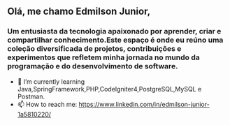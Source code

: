 ## Olá, me chamo Edmilson Junior, 
### Um entusiasta da tecnologia apaixonado por aprender, criar e compartilhar conhecimento.Este espaço é onde eu reúno uma coleção diversificada de projetos, contribuições e experimentos que refletem minha jornada no mundo da programação e do desenvolvimento de software.



- 🌱 I’m currently learning Java,SpringFramework,PHP,CodeIgniter4,PostgreSQL,MySQL e Postman.
- 📫 How to reach me: https://www.linkedin.com/in/edmilson-junior-1a5810220/

